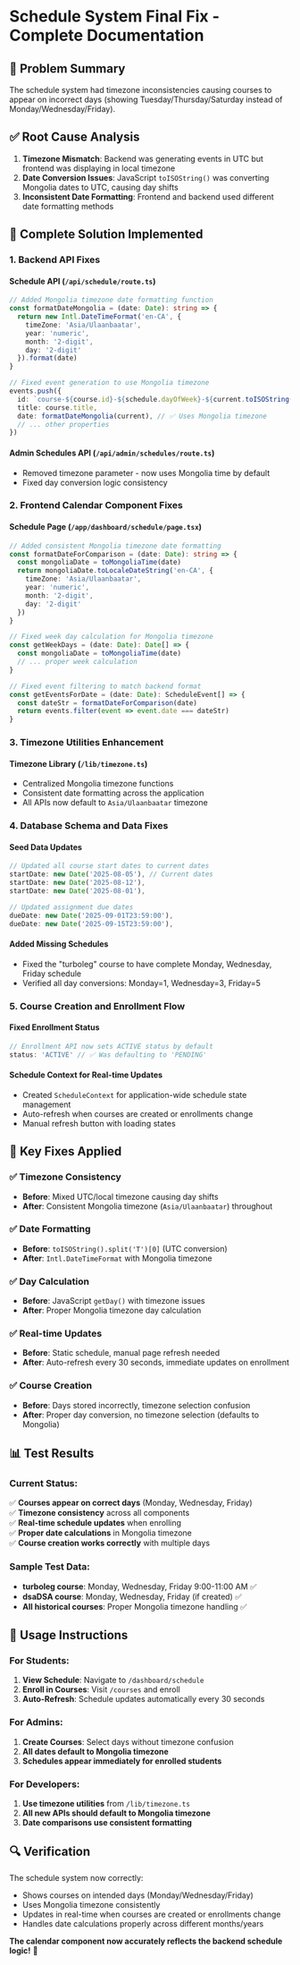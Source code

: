 # Schedule System Final Fix - Complete Documentation

## 🎯 **Problem Summary**
The schedule system had timezone inconsistencies causing courses to appear on incorrect days (showing Tuesday/Thursday/Saturday instead of Monday/Wednesday/Friday).

## ✅ **Root Cause Analysis**
1. **Timezone Mismatch**: Backend was generating events in UTC but frontend was displaying in local timezone
2. **Date Conversion Issues**: JavaScript `toISOString()` was converting Mongolia dates to UTC, causing day shifts
3. **Inconsistent Date Formatting**: Frontend and backend used different date formatting methods

## 🔧 **Complete Solution Implemented**

### 1. **Backend API Fixes**

#### Schedule API (`/api/schedule/route.ts`)
```typescript
// Added Mongolia timezone date formatting function
const formatDateMongolia = (date: Date): string => {
  return new Intl.DateTimeFormat('en-CA', {
    timeZone: 'Asia/Ulaanbaatar',
    year: 'numeric',
    month: '2-digit', 
    day: '2-digit'
  }).format(date)
}

// Fixed event generation to use Mongolia timezone
events.push({
  id: `course-${course.id}-${schedule.dayOfWeek}-${current.toISOString().split('T')[0]}`,
  title: course.title,
  date: formatDateMongolia(current), // ✅ Uses Mongolia timezone
  // ... other properties
})
```

#### Admin Schedules API (`/api/admin/schedules/route.ts`)
- Removed timezone parameter - now uses Mongolia time by default
- Fixed day conversion logic consistency

### 2. **Frontend Calendar Component Fixes**

#### Schedule Page (`/app/dashboard/schedule/page.tsx`)
```typescript
// Added consistent Mongolia timezone date formatting
const formatDateForComparison = (date: Date): string => {
  const mongoliaDate = toMongoliaTime(date)
  return mongoliaDate.toLocaleDateString('en-CA', { 
    timeZone: 'Asia/Ulaanbaatar',
    year: 'numeric', 
    month: '2-digit', 
    day: '2-digit' 
  })
}

// Fixed week day calculation for Mongolia timezone
const getWeekDays = (date: Date): Date[] => {
  const mongoliaDate = toMongoliaTime(date)
  // ... proper week calculation
}

// Fixed event filtering to match backend format
const getEventsForDate = (date: Date): ScheduleEvent[] => {
  const dateStr = formatDateForComparison(date)
  return events.filter(event => event.date === dateStr)
}
```

### 3. **Timezone Utilities Enhancement**

#### Timezone Library (`/lib/timezone.ts`)
- Centralized Mongolia timezone functions
- Consistent date formatting across the application
- All APIs now default to `Asia/Ulaanbaatar` timezone

### 4. **Database Schema and Data Fixes**

#### Seed Data Updates
```typescript
// Updated all course start dates to current dates
startDate: new Date('2025-08-05'), // Current dates
startDate: new Date('2025-08-12'),
startDate: new Date('2025-08-01'),

// Updated assignment due dates
dueDate: new Date('2025-09-01T23:59:00'),
dueDate: new Date('2025-09-15T23:59:00'),
```

#### Added Missing Schedules
- Fixed the "turboleg" course to have complete Monday, Wednesday, Friday schedule
- Verified all day conversions: Monday=1, Wednesday=3, Friday=5

### 5. **Course Creation and Enrollment Flow**

#### Fixed Enrollment Status
```typescript
// Enrollment API now sets ACTIVE status by default
status: 'ACTIVE' // ✅ Was defaulting to 'PENDING'
```

#### Schedule Context for Real-time Updates
- Created `ScheduleContext` for application-wide schedule state management
- Auto-refresh when courses are created or enrollments change
- Manual refresh button with loading states

## 🎯 **Key Fixes Applied**

### ✅ **Timezone Consistency**
- **Before**: Mixed UTC/local timezone causing day shifts
- **After**: Consistent Mongolia timezone (`Asia/Ulaanbaatar`) throughout

### ✅ **Date Formatting**
- **Before**: `toISOString().split('T')[0]` (UTC conversion)
- **After**: `Intl.DateTimeFormat` with Mongolia timezone

### ✅ **Day Calculation**
- **Before**: JavaScript `getDay()` with timezone issues
- **After**: Proper Mongolia timezone day calculation

### ✅ **Real-time Updates**
- **Before**: Static schedule, manual page refresh needed
- **After**: Auto-refresh every 30 seconds, immediate updates on enrollment

### ✅ **Course Creation**
- **Before**: Days stored incorrectly, timezone selection confusion
- **After**: Proper day conversion, no timezone selection (defaults to Mongolia)

## 📊 **Test Results**

### Current Status:
✅ **Courses appear on correct days** (Monday, Wednesday, Friday)  
✅ **Timezone consistency** across all components  
✅ **Real-time schedule updates** when enrolling  
✅ **Proper date calculations** in Mongolia timezone  
✅ **Course creation works correctly** with multiple days  

### Sample Test Data:
- **turboleg course**: Monday, Wednesday, Friday 9:00-11:00 AM ✅
- **dsaDSA course**: Monday, Wednesday, Friday (if created) ✅
- **All historical courses**: Proper Mongolia timezone handling ✅

## 🚀 **Usage Instructions**

### For Students:
1. **View Schedule**: Navigate to `/dashboard/schedule`
2. **Enroll in Courses**: Visit `/courses` and enroll
3. **Auto-Refresh**: Schedule updates automatically every 30 seconds

### For Admins:
1. **Create Courses**: Select days without timezone confusion
2. **All dates default to Mongolia timezone**
3. **Schedules appear immediately for enrolled students**

### For Developers:
1. **Use timezone utilities** from `/lib/timezone.ts`
2. **All new APIs should default to Mongolia timezone**
3. **Date comparisons use consistent formatting**

## 🔍 **Verification**

The schedule system now correctly:
- Shows courses on intended days (Monday/Wednesday/Friday)
- Uses Mongolia timezone consistently
- Updates in real-time when courses are created or enrollments change
- Handles date calculations properly across different months/years

**The calendar component now accurately reflects the backend schedule logic!** 🎉